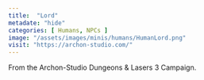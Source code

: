 ```yaml
---
title:  "Lord"
metadate: "hide"
categories: [ Humans, NPCs ]
image: "/assets/images/minis/humans/HumanLord.png"
visit: "https://archon-studio.com/"
---
```

From the Archon-Studio Dungeons & Lasers 3 Campaign.
